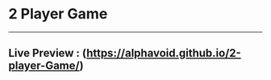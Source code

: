 # 2 Player Game
---------------------------------------------------------------
## Live Preview : (https://alphavoid.github.io/2-player-Game/)
